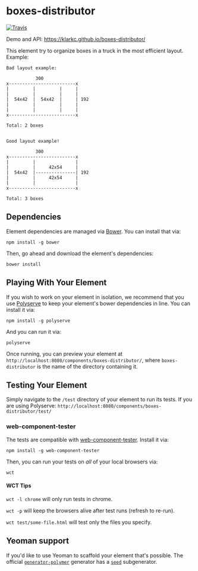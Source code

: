 boxes-distributor
=

[![Travis][travis-image]][travis-url]

[travis-image]: https://img.shields.io/travis/klarkc/boxes-distributor/master.svg
[travis-url]: https://travis-ci.org/klarkc/boxes-distributor

Demo and API: https://klarkc.github.io/boxes-distributor/

This element try to organize boxes in a truck in the most efficient layout. Example:

```
Bad layout example:

           300
x-------------------------x
|         |         |     |              
|         |         |     |
|  54x42  |  54x42  |     | 192
|         |         |     |     
|         |         |     |          
x-------------------------x

Total: 2 boxes


Good layout example!

           300
x-------------------------x
|         |               |
|         |     42x54     |
|  54x42  |---------------| 192
|         |     42x54     |
|         |               |
x-------------------------x

Total: 3 boxes

```

## Dependencies

Element dependencies are managed via [Bower](http://bower.io/). You can
install that via:

    npm install -g bower

Then, go ahead and download the element's dependencies:

    bower install


## Playing With Your Element

If you wish to work on your element in isolation, we recommend that you use
[Polyserve](https://github.com/PolymerLabs/polyserve) to keep your element's
bower dependencies in line. You can install it via:

    npm install -g polyserve

And you can run it via:

    polyserve

Once running, you can preview your element at
`http://localhost:8080/components/boxes-distributor/`, where `boxes-distributor` is the name of the directory containing it.


## Testing Your Element

Simply navigate to the `/test` directory of your element to run its tests. If
you are using Polyserve: `http://localhost:8080/components/boxes-distributor/test/`

### web-component-tester

The tests are compatible with [web-component-tester](https://github.com/Polymer/web-component-tester).
Install it via:

    npm install -g web-component-tester

Then, you can run your tests on _all_ of your local browsers via:

    wct

#### WCT Tips

`wct -l chrome` will only run tests in chrome.

`wct -p` will keep the browsers alive after test runs (refresh to re-run).

`wct test/some-file.html` will test only the files you specify.


## Yeoman support

If you'd like to use Yeoman to scaffold your element that's possible. The official [`generator-polymer`](https://github.com/yeoman/generator-polymer) generator has a [`seed`](https://github.com/yeoman/generator-polymer#seed) subgenerator.
